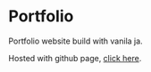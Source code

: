 # Portfolio

Portfolio website build with vanila ja.

Hosted with github page, [click here](https://suhelmakkad.github.io/portfolio/index.html).
